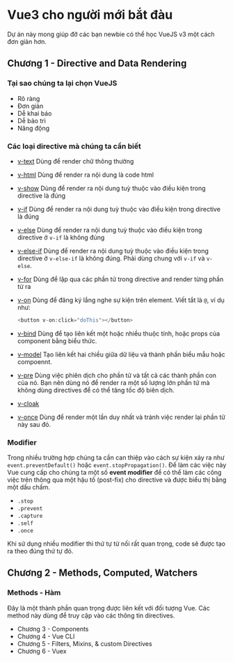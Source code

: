 # Vue3 cho người mới bắt đàu

Dự án này mong giúp đỡ các bạn newbie có thể học VueJS v3 một cách đơn giản hơn.

## Chương 1 - Directive and Data Rendering

### Tại sao chúng ta lại chọn VueJS

- Rõ ràng
- Đơn giản
- Dễ khai báo
- Dễ bảo trì
- Năng động

### Các loại directive mà chúng ta cần biết

- [v-text](https://vuejs.org/v2/api/#v-text)
  Dùng để render chữ thông thường

- [v-html](https://vuejs.org/v2/api/#v-html)
  Dùng để render ra nội dung là code html

- [v-show](https://vuejs.org/v2/api/#v-show)
  Dùng để render ra nội dung tuỳ thuộc vào điều kiện trong directive là đúng

- [v-if](https://vuejs.org/v2/api/#v-if)
  Dùng để render ra nội dung tuỳ thuộc vào điều kiện trong directive là đúng
- [v-else](https://vuejs.org/v2/api/#v-else)
  Dùng để render ra nội dung tuỳ thuộc vào điều kiện trong directive ở `v-if` là không đúng
- [v-else-if](https://vuejs.org/v2/api/#v-else-if)
  Dùng để render ra nội dung tuỳ thuộc vào điều kiện trong directive ở `v-else-if` là không đúng. Phải dùng chung với `v-if` và `v-else`.

- [v-for](https://vuejs.org/v2/api/#v-for)
  Dùng để lặp qua các phần tử trong directive and render từng phần từ ra

- [v-on](https://vuejs.org/v2/api/#v-on)
  Dùng để đăng ký lắng nghe sự kiện trên element. Viết tắt là `@`, ví dụ như:

  ```js
  <button v-on:click="doThis"></button>
  ```

- [v-bind](https://vuejs.org/v2/api/#v-bind)
  Dùng để tạo liên kết một hoặc nhiều thuộc tính, hoặc props của component bằng biểu thức.
- [v-model](https://vuejs.org/v2/api/#v-model)
  Tạo liên kết hai chiều giữa dữ liệu và thành phần biểu mẫu hoặc compoennt.

- [v-pre](https://vuejs.org/v2/api/#v-pre)
  Dùng việc phiên dịch cho phần tử và tất cả các thành phần con của nó. Bạn nên dùng nó để render ra một số lượng lớn phần tử mà không dùng directives để có thể tăng tốc độ biên dịch.

- [v-cloak](https://vuejs.org/v2/api/#v-cloak)

- [v-once](https://vuejs.org/v2/api/#v-once)
  Dùng để render một lần duy nhất và tránh việc render lại phần tử này sau đó.

### Modifier

Trong nhiều trường hợp chúng ta cần can thiệp vào cách sự kiện xảy ra như `event.preventDefault()` hoặc `event.stopPropagation()`. Để làm các việc này Vue cung cấp cho chúng ta một số **event modifier** để có thể làm các công việc trên thông qua một hậu tố (post-fix) cho directive và được biểu thị bằng một dấu chấm.

- `.stop`
- `.prevent`
- `.capture`
- `.self`
- `.once`

Khi sử dụng nhiều modifier thì thứ tự từ nối rất quan trọng, code sẽ được tạo ra theo đúng thứ tự đó.

## Chương 2 - Methods, Computed, Watchers

### Methods - Hàm

Đây là một thành phần quan trọng được liên kết với đối tượng Vue. Các method này dùng để truy cập vào các thông tin directives.

- Chương 3 - Components
- Chương 4 - Vue CLI
- Chương 5 - Filters, Mixins, & custom Directives
- Chương 6 - Vuex
